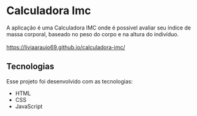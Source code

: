 # Calculadora Imc
A aplicação é uma Calculadora IMC onde é possivel avaliar seu índice de massa corporal, baseado no peso do corpo e na altura do indivíduo.<br><br>
<https://liviaaraujo69.github.io/calculadora-imc/>

## Tecnologias
Esse projeto foi desenvolvido com as tecnologias:

- HTML
- CSS
- JavaScript